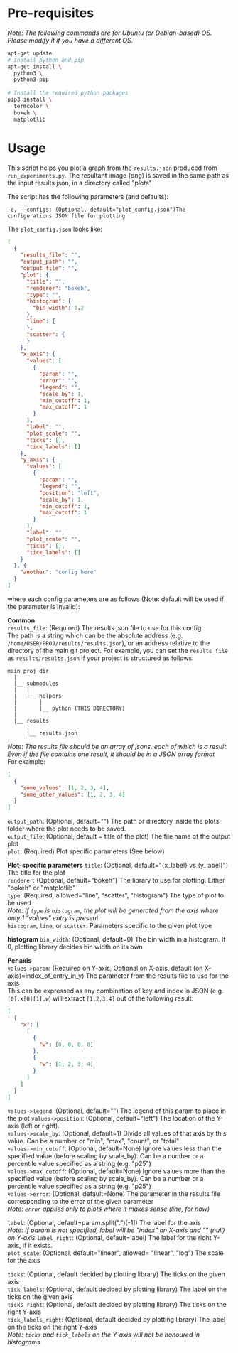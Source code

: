 # Pre-requisites

_Note: The following commands are for Ubuntu (or Debian-based) OS. Please modify it if you have a different OS._

```bash
apt-get update
# Install python and pip
apt-get install \
  python3 \
  python3-pip
  
# Install the required python packages
pip3 install \
  termcolor \
  bokeh \
  matplotlib
```

# Usage

This script helps you plot a graph from the `results.json` produced from `run_experiments.py`.
The resultant image (png) is saved in the same path as the input results.json, in a directory called "plots"

The script has the following parameters (and defaults):

```text
-c, --configs: (Optional, default="plot_config.json")The configurations JSON file for plotting
```

The `plot_config.json` looks like:

```json
[
  {
    "results_file": "",
    "output_path": "",
    "output_file": "",
    "plot": {
      "title": "",
      "renderer": "bokeh",
      "type": "",
      "histogram": {
        "bin_width": 0.2
      },
      "line": {
      },
      "scatter": {
      }
    },
    "x_axis": {
      "values": [
        {
          "param": "",
          "error": "",
          "legend": "",
          "scale_by": 1,
          "min_cutoff": 1,
          "max_cutoff": 1
        }
      ],
      "label": "",
      "plot_scale": "",
      "ticks": [],
      "tick_labels": []
    },
    "y_axis": {
      "values": [
        {
          "param": "",
          "legend": "",
          "position": "left",
          "scale_by": 1,
          "min_cutoff": 1,
          "max_cutoff": 1
        }
      ],
      "label": "",
      "plot_scale": "",
      "ticks": [],
      "tick_labels": []
    }
  }, {
    "another": "config here"
  }
]
```

where each config parameters are as follows (Note: default will be used if the parameter is invalid):

**Common**  
`results_file`: (Required) The results.json file to use for this config  
The path is a string which can be the absolute address (e.g. `/home/USER/PROJ/results/results.json`), or an address
relative to the directory of the main git project. For example, you can set the `results_file` as `results/results.json`
if your project is structured as follows:

```
main_proj_dir
  |
  |__ submodules
  |   |
  |   |__ helpers
  |       |
  |       |__ python (THIS DIRECTORY)
  |
  |__ results
      |
      |__ results.json       
```

_Note: The results file should be an array of jsons, each of which is a result. Even if the file contains one result, it
should be in a JSON array format_  
For example:

```json
[
  {
    "some_values": [1, 2, 3, 4],
    "some_other_values": [1, 2, 3, 4]
  }
]
```

`output_path`: (Optional, default="") The path or directory inside the plots folder where the plot needs to be saved.  
`output_file`: (Optional, default = title of the plot) The file name of the output plot  
`plot`: (Required) Plot specific parameters (See below)

**Plot-specific parameters**
`title`: (Optional, default="{x_label} vs {y_label}") The title for the plot  
`renderer`: (Optional, default="bokeh") The library to use for plotting. Either "bokeh" or "matplotlib"  
`type`: (Required, allowed="line", "scatter", "histogram") The type of plot to be used  
_Note: If `type` is `histogram`, the plot will be generated from the axis where only 1 "values" entry is present._  
`histogram`, `line`, or `scatter`: Parameters specific to the given plot type

**histogram**
`bin_width`: (Optional, default=0) The bin width in a histogram. If 0, plotting library decides bin width on its own

**Per axis**  
`values->param`: (Required on Y-axis, Optional on X-axis, default (on X-axis)=index_of_entry_in_y) The parameter from
the results file to use for the axis  
This can be expressed as any combination of key and index in JSON (e.g. `[0].x[0][1].w`) will extract `[1,2,3,4]` out of
the following result:

```json
[
  {
    "x": [
      [
        {
          "w": [0, 0, 0, 0]
        },
        {
          "w": [1, 2, 3, 4]
        }
      ]
    ]
  }
]
```

`values->legend`: (Optional, default="") The legend of this param to place in the plot
`values->position`: (Optional, default="left") The location of the Y-axis (left or right).  
`values->scale_by`: (Optional, default=1) Divide all values of that axis by this value. Can be a number or "min",
"max", "count", or "total"  
`values->min_cutoff`: (Optional, default=None) Ignore values less than the specified value (before scaling by
scale_by). Can be a number or a percentile value specified as a string (e.g. "p25")  
`values->max_cutoff`: (Optional, default=None) Ignore values more than the specified value (before scaling by
scale_by). Can be a number or a percentile value specified as a string (e.g. "p25")  
`values->error`: (Optional, default=None) The parameter in the results file corresponding to the error of the given
parameter  
_Note: `error` applies only to plots where it makes sense (line, for now)_

`label`: (Optional, default=param.split(".")[-1]) The label for the axis  
_Note: If param is not specified, label will be "index" on X-axis and "" (null) on Y-axis_
`label_right`: (Optional, default=label) The label for the right Y-axis, if it exists.  
`plot_scale`: (Optional, default="linear", allowed= "linear", "log") The scale for the axis

`ticks`: (Optional, default decided by plotting library) The ticks on the given axis  
`tick_labels`: (Optional, default decided by plotting library) The label on the ticks on the given axis  
`ticks_right`: (Optional, default decided by plotting library) The ticks on the right Y-axis  
`tick_labels_right`: (Optional, default decided by plotting library) The label on the ticks on the right Y-axis  
_Note: `ticks` and `tick_labels` on the Y-axis will not be honoured in histograms_
